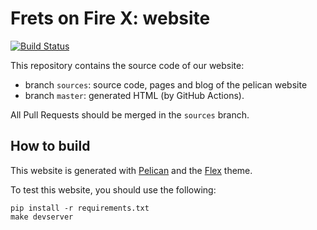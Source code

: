 Frets on Fire X: website
========================

[![Build Status](https://github.com/fofix/fofix.github.io/actions/workflows/deploy.yml/badge.svg?branch=sources)](https://github.com/fofix/fofix.github.io/actions/workflows/deploy.yml)


This repository contains the source code of our website:

- branch ``sources``: source code, pages and blog of the pelican website
- branch ``master``: generated HTML (by GitHub Actions).


All Pull Requests should be merged in the ``sources`` branch.


How to build
------------

This website is generated with [Pelican](https://blog.getpelican.com/) and the [Flex](http://flex.alxd.me) theme.

To test this website, you should use the following:

    pip install -r requirements.txt
    make devserver
